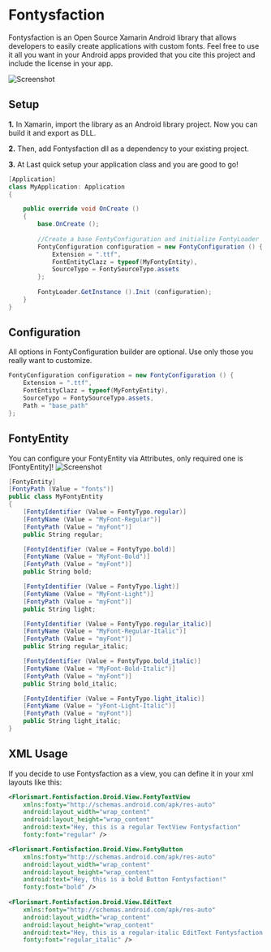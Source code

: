 Fontysfaction
=============

Fontysfaction is an Open Source Xamarin Android library that allows developers to easily create applications with custom fonts. Feel free to use it all you want in your Android apps provided that you cite this project and include the license in your app.


![Screenshot](https://raw.github.com/FattoriniLuca/Fontysfaction/master/screen-app.png)


Setup
-----
__1.__ In Xamarin, import the library as an Android library project. Now you can build it and export as DLL.

__2.__ Then, add Fontysfaction dll as a dependency to your existing project.

__3.__ At Last quick setup your application class and you are good to go!

```C#
[Application]
class MyApplication: Application
{

    public override void OnCreate ()
    {
        base.OnCreate ();
		
        //Create a base FontyConfiguration and initialize FontyLoader
        FontyConfiguration configuration = new FontyConfiguration () {
            Extension = ".ttf",
            FontEntityClazz = typeof(MyFontyEntity),
            SourceTypo = FontySourceTypo.assets
        };
		
        FontyLoader.GetInstance ().Init (configuration);
    }
}
```

Configuration
-----
All options in FontyConfiguration builder are optional. Use only those you really want to customize.
```C#
FontyConfiguration configuration = new FontyConfiguration () {
    Extension = ".ttf",
    FontEntityClazz = typeof(MyFontyEntity),
    SourceTypo = FontySourceTypo.assets,
    Path = "base_path"
};
```

FontyEntity
-----
You can configure your FontyEntity via Attributes, only required one is [FontyEntity]!
![Screenshot](https://raw.github.com/FattoriniLuca/Fontysfaction/master/test-configuration.png) 
```c#
[FontyEntity]
[FontyPath (Value = "fonts")]
public class MyFontyEntity
{
    [FontyIdentifier (Value = FontyTypo.regular)]
    [FontyName (Value = "MyFont-Regular")]
    [FontyPath (Value = "myFont")]
    public String regular;

    [FontyIdentifier (Value = FontyTypo.bold)]
    [FontyName (Value = "MyFont-Bold")]
    [FontyPath (Value = "myFont")]
    public String bold;

    [FontyIdentifier (Value = FontyTypo.light)]
    [FontyName (Value = "MyFont-Light")]
    [FontyPath (Value = "myFont")]
    public String light;

    [FontyIdentifier (Value = FontyTypo.regular_italic)]
    [FontyName (Value = "MyFont-Regular-Italic")]
    [FontyPath (Value = "myFont")]	
    public String regular_italic;

    [FontyIdentifier (Value = FontyTypo.bold_italic)]
    [FontyName (Value = "MyFont-Bold-Italic")]
    [FontyPath (Value = "myFont")]
    public String bold_italic;

    [FontyIdentifier (Value = FontyTypo.light_italic)]
    [FontyName (Value = "yFont-Light-Italic")]
    [FontyPath (Value = "myFont")]
    public String light_italic;
}
```

XML Usage
-----
If you decide to use Fontysfaction as a view, you can define it in your xml layouts like this:
```xml
<Florismart.Fontisfaction.Droid.View.FontyTextView
    xmlns:fonty="http://schemas.android.com/apk/res-auto"
    android:layout_width="wrap_content"
    android:layout_height="wrap_content"
    android:text="Hey, this is a regular TextView Fontysfaction"
    fonty:font="regular" />

<Florismart.Fontisfaction.Droid.View.FontyButton
    xmlns:fonty="http://schemas.android.com/apk/res-auto"
    android:layout_width="wrap_content"
    android:layout_height="wrap_content"
    android:text="Hey, this is a bold Button Fontysfaction!"
    fonty:font="bold" />
    
<Florismart.Fontisfaction.Droid.View.EditText
    xmlns:fonty="http://schemas.android.com/apk/res-auto"
    android:layout_width="wrap_content"
    android:layout_height="wrap_content"
    android:text="Hey, this is a regular-italic EditText Fontysfaction!"
    fonty:font="regular_italic" />
```
